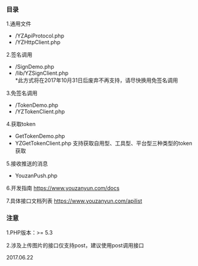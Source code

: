 ### 目录

1.通用文件
- /YZApiProtocol.php
- /YZHttpClient.php

2.签名调用
- /SignDemo.php
- /lib/YZSignClient.php     
*此方式将在2017年10月31日后废弃不再支持，请尽快换用免签名调用

3.免签名调用
- /TokenDemo.php
- /YZTokenClient.php

4.获取token
- GetTokenDemo.php
- YZGetTokenClient.php
支持获取自用型、工具型、平台型三种类型的token获取

5.接收推送的消息
- YouzanPush.php


6.开发指南
https://www.youzanyun.com/docs

7.具体接口文档列表
https://www.youzanyun.com/apilist


### 注意

1.PHP版本：>= 5.3

2.涉及上传图片的接口仅支持post，建议使用post调用接口

2017.06.22
